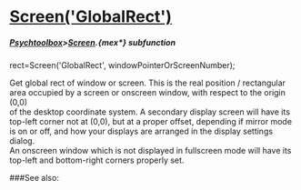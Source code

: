 # [Screen('GlobalRect')](Screen-GlobalRect) 
##### [Psychtoolbox](Psychtoolbox)>[Screen](Screen).{mex*} subfunction

rect=Screen('GlobalRect', windowPointerOrScreenNumber);

Get global rect of window or screen. This is the real position / rectangular  
area occupied by a screen or onscreen window, with respect to the origin (0,0)  
of the desktop coordinate system. A secondary display screen will have its  
top-left corner not at (0,0), but at a proper offset, depending if mirror mode  
is on or off, and how your displays are arranged in the display settings dialog.  
An onscreen window which is not displayed in fullscreen mode will have its  
top-left and bottom-right corners properly set.   


###See also:

